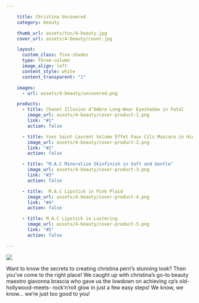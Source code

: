 ```yaml
---

    title: Christina Uncovered
    category: beauty

    thumb_url: assets/toc/4-beauty.jpg
    cover_url: assets/4-beauty/cover.jpg

    layout:
      custom_class: five-shades
      type: three-column
      image_align: left
      content_style: white
      content_transparent: "1"

    images:
      - url: assets/4-beauty/uncovered.png

    products:
      - title: Chanel Illusion d’Ombre Long-Wear Eyeshadow in Fatal
        image_url: assets/4-beauty/cover-product-1.png
        link: "#1"
        action: false

      - title: Yves Saint Laurent Volume Effet Faux Cils Mascara in High Density Black
        image_url: assets/4-beauty/cover-product-2.png
        link: "#2"
        action: false

      - title: "M.A.C Mineralize Skinfinish in Soft and Gentle"
        image_url: assets/4-beauty/cover-product-3.png
        link: "#3"
        action: false

      - title:  M.A.C Lipstick in Pink Plaid
        image_url: assets/4-beauty/cover-product-4.png
        link: "#4"
        action: false

      - title: M.A.C Lipstick in Lustering
        image_url: assets/4-beauty/cover-product-5.png
        link: "#5"
        action: false

---
```


<img id="uncovered" src="assets/4-beauty/uncovered.png" data-media-id="images:1" data-original>

<p id="uncovered-description">
  Want to know the secrets to
  creating christina perri’s
  stunning look? Then you’ve come
  to the right place! We caught
  up with christina’s go-to beauty
  maestro giavonna brascia who
  gave us the lowdown on achieving
  cp’s  old-hollywood-meets-
  rock’n’roll glow in just a few
  easy steps! We know, we know...
  we’re just too good to you!
</p>
